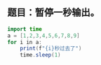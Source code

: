 ## 题目：暂停一秒输出。
```java
import time
a = [1,2,3,4,5,6,7,8,9]
for i in a:
    print(f"{i}秒过去了")
    time.sleep(1)

```
